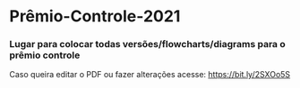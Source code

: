 # Prêmio-Controle-2021
### Lugar para colocar todas versões/flowcharts/diagrams para o prêmio controle
Caso queira editar o PDF ou fazer alterações acesse: https://bit.ly/2SXOo5S
